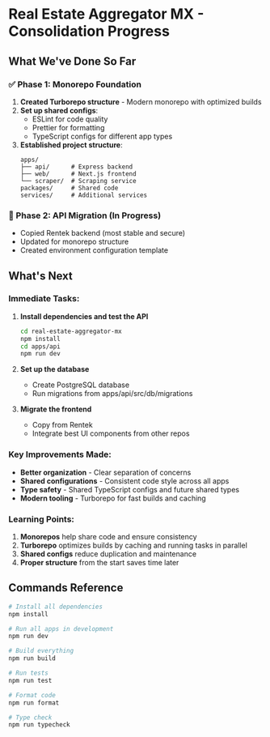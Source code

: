 # Real Estate Aggregator MX - Consolidation Progress

## What We've Done So Far

### ✅ Phase 1: Monorepo Foundation
1. **Created Turborepo structure** - Modern monorepo with optimized builds
2. **Set up shared configs**:
   - ESLint for code quality
   - Prettier for formatting
   - TypeScript configs for different app types
3. **Established project structure**:
   ```
   apps/
   ├── api/      # Express backend
   ├── web/      # Next.js frontend
   └── scraper/  # Scraping service
   packages/     # Shared code
   services/     # Additional services
   ```

### 🔄 Phase 2: API Migration (In Progress)
- Copied Rentek backend (most stable and secure)
- Updated for monorepo structure
- Created environment configuration template

## What's Next

### Immediate Tasks:
1. **Install dependencies and test the API**
   ```bash
   cd real-estate-aggregator-mx
   npm install
   cd apps/api
   npm run dev
   ```

2. **Set up the database**
   - Create PostgreSQL database
   - Run migrations from apps/api/src/db/migrations

3. **Migrate the frontend**
   - Copy from Rentek
   - Integrate best UI components from other repos

### Key Improvements Made:
- **Better organization** - Clear separation of concerns
- **Shared configurations** - Consistent code style across all apps
- **Type safety** - Shared TypeScript configs and future shared types
- **Modern tooling** - Turborepo for fast builds and caching

### Learning Points:
1. **Monorepos** help share code and ensure consistency
2. **Turborepo** optimizes builds by caching and running tasks in parallel
3. **Shared configs** reduce duplication and maintenance
4. **Proper structure** from the start saves time later

## Commands Reference
```bash
# Install all dependencies
npm install

# Run all apps in development
npm run dev

# Build everything
npm run build

# Run tests
npm run test

# Format code
npm run format

# Type check
npm run typecheck
```